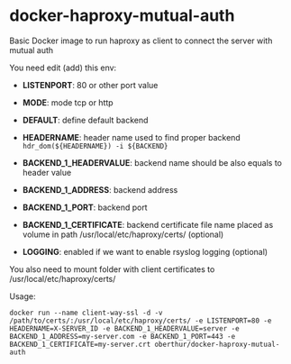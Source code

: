 # docker-haproxy-mutual-auth
Basic Docker image to run haproxy as client to connect the server with mutual auth

You need edit (add) this env:
- **LISTENPORT**: 80 or other port value
- **MODE**: mode tcp or http
- **DEFAULT**: define default backend

- **HEADERNAME**: header name used to find proper backend ```hdr_dom(${HEADERNAME}) -i ${BACKEND}```
- **BACKEND_1_HEADERVALUE**: backend name should be also equals to header value
- **BACKEND_1_ADDRESS**: backend address
- **BACKEND_1_PORT**: backend port
- **BACKEND_1_CERTIFICATE**: backend certificate file name placed as volume in path /usr/local/etc/haproxy/certs/ (optional)
- **LOGGING**: enabled if we want to enable rsyslog logging (optional)

You also need to mount folder with client certificates to /usr/local/etc/haproxy/certs/

Usage: 
```
docker run --name client-way-ssl -d -v /path/to/certs/:/usr/local/etc/haproxy/certs/ -e LISTENPORT=80 -e HEADERNAME=X-SERVER_ID -e BACKEND_1_HEADERVALUE=server -e BACKEND_1_ADDRESS=my-server.com -e BACKEND_1_PORT=443 -e BACKEND_1_CERTIFICATE=my-server.crt oberthur/docker-haproxy-mutual-auth
```
